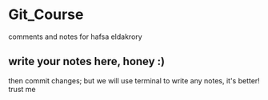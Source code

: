 # Git_Course
comments and notes for hafsa eldakrory
## write your notes here, honey :)
then commit changes; but we will use terminal to write any notes, it's better! trust me
